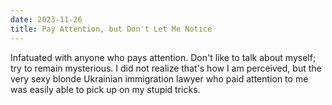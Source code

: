 ```yaml
---
date: 2023-11-26
title: Pay Attention, but Don't Let Me Notice
---
```


Infatuated with anyone who pays attention. Don't like to talk about myself; try to remain mysterious. I did not realize that's how I am perceived, but the very sexy blonde Ukrainian immigration lawyer who paid attention to me was easily able to pick up on my stupid tricks.
